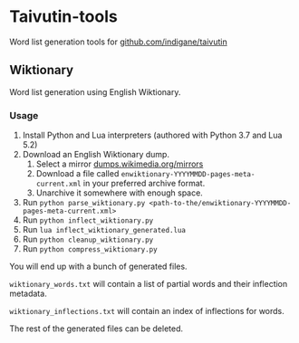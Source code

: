 # Taivutin-tools

Word list generation tools for [github.com/indigane/taivutin](https://github.com/indigane/taivutin)

## Wiktionary

Word list generation using English Wiktionary.

### Usage

1. Install Python and Lua interpreters (authored with Python 3.7 and Lua 5.2)
2. Download an English Wiktionary dump.
    1. Select a mirror [dumps.wikimedia.org/mirrors](https://dumps.wikimedia.org/mirrors.html)
    2. Download a file called `enwiktionary-YYYYMMDD-pages-meta-current.xml` in your preferred archive format.
    3. Unarchive it somewhere with enough space.
3. Run `python parse_wiktionary.py <path-to-the/enwiktionary-YYYYMMDD-pages-meta-current.xml>`
4. Run `python inflect_wiktionary.py`
5. Run `lua inflect_wiktionary_generated.lua`
6. Run `python cleanup_wiktionary.py`
7. Run `python compress_wiktionary.py`

You will end up with a bunch of generated files.

`wiktionary_words.txt` will contain a list of partial words and their inflection metadata.

`wiktionary_inflections.txt` will contain an index of inflections for words.

The rest of the generated files can be deleted.

